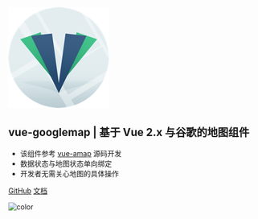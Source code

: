 <!-- _coverpage.md -->

![logo](/assets/images/logo.png)

## vue-googlemap  |  基于 Vue 2.x 与谷歌的地图组件
- 该组件参考 [vue-amap](https://elemefe.github.io/vue-amap/#/) 源码开发
- 数据状态与地图状态单向绑定
- 开发者无需关心地图的具体操作

[GitHub](https://github.com/penghang/vue-googlemap)
[文档](/zh-cn/introduction/install)

![color](#e4fff7)

